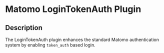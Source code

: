 # Matomo LoginTokenAuth Plugin

## Description

The LoginTokenAuth plugin enhances the standard Matomo authentication system by enabling `token_auth` based login.
